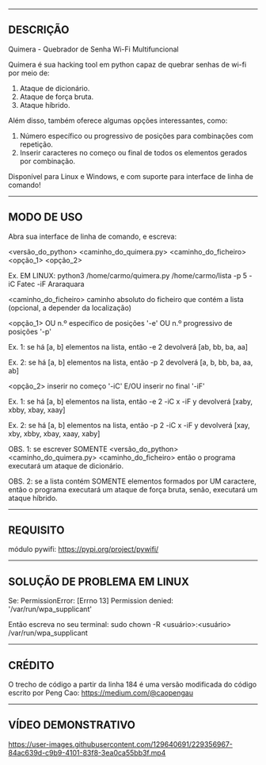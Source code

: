 ---------
DESCRIÇÃO
---------

Quimera - Quebrador de Senha Wi-Fi Multifuncional

Quimera é sua hacking tool em python capaz de quebrar senhas de wi-fi por meio de:

1. Ataque de dicionário.
2. Ataque de força bruta.
3. Ataque híbrido.

Além disso, também oferece algumas opções interessantes, como:

1. Número específico ou progressivo de posições para combinações com repetição.
2. Inserir caracteres no começo ou final de todos os elementos gerados por combinação.

Disponível para Linux e Windows, e com suporte para interface de linha de comando!

-----------
MODO DE USO
-----------

Abra sua interface de linha de comando, e escreva:

<versão_do_python> <caminho_do_quimera.py> <caminho_do_ficheiro> <opção_1> <opção_2>

Ex. EM LINUX: python3 /home/carmo/quimera.py /home/carmo/lista -p 5 -iC Fatec -iF Araraquara

<caminho_do_ficheiro> caminho absoluto do ficheiro que contém a lista (opcional, a depender da localização)

<opção_1> OU n.º específico de posições '-e' OU n.º progressivo de posições '-p'

Ex. 1: se há [a, b] elementos na lista, então -e 2 devolverá [ab, bb, ba, aa]

Ex. 2: se há [a, b] elementos na lista, então -p 2 devolverá [a, b, bb, ba, aa, ab]

<opção_2> inserir no começo '-iC' E/OU inserir no final '-iF'

Ex. 1: se há [a, b] elementos na lista, então -e 2 -iC x -iF y devolverá [xaby, xbby, xbay, xaay]

Ex. 2: se há [a, b] elementos na lista, então -p 2 -iC x -iF y devolverá [xay, xby, xbby, xbay, xaay, xaby]

OBS. 1: se escrever SOMENTE <versão_do_python> <caminho_do_quimera.py> <caminho_do_ficheiro> então o programa executará um ataque de dicionário.

OBS. 2: se a lista contém SOMENTE elementos formados por UM caractere, então o programa executará um ataque de força bruta, senão, executará um 
ataque híbrido.

---------
REQUISITO
---------

módulo pywifi: https://pypi.org/project/pywifi/

----------------------------
SOLUÇÃO DE PROBLEMA EM LINUX
----------------------------

Se: PermissionError: [Errno 13] Permission denied: '/var/run/wpa_supplicant'

Então escreva no seu terminal: sudo chown -R <usuário>:<usuário> /var/run/wpa_supplicant

-------
CRÉDITO
-------

O trecho de código a partir da linha 184 é uma versão modificada do código escrito por Peng Cao: https://medium.com/@caopengau

-------------------
VÍDEO DEMONSTRATIVO
-------------------

https://user-images.githubusercontent.com/129640691/229356967-84ac639d-c9b9-4101-83f8-3ea0ca55bb3f.mp4
